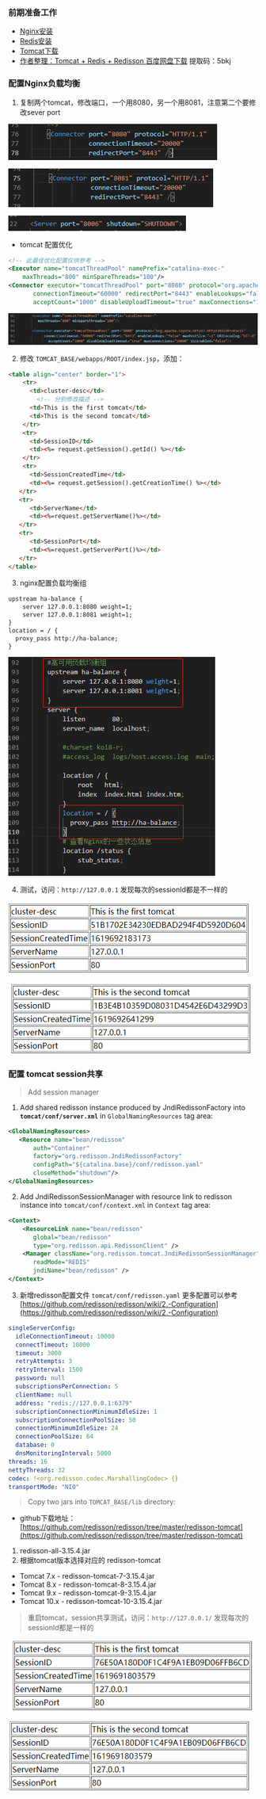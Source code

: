 ### 前期准备工作
- [Nginx安装](/Linux/Nginx安装/README.md)
- [Redis安装](/Redis/Redis安装/README.md)
- [Tomcat下载](https://tomcat.apache.org/download-90.cgi)
- [作者整理：Tomcat + Redis + Redisson 百度网盘下载](https://pan.baidu.com/s/12vDXvTqWVYn2AYIxTwxq8A) 提取码：5bkj

### 配置Nginx负载均衡
1. 复制两个tomcat，修改端口，一个用8080，另一个用8081，注意第二个要修改sever port

![8080](imgs/8080.png)

![8080](imgs/8081.png)

![8086](imgs/8086.png)
- tomcat 配置优化
```xml
<!-- 此最佳优化配置仅供参考 -->
<Executor name="tomcatThreadPool" namePrefix="catalina-exec-"
    maxThreads="800" minSpareThreads="100"/>
<Connector executor="tomcatThreadPool" port="8080" protocol="org.apache.coyote.http11.Http11Nio2Protocol" 
       connectionTimeout="60000" redirectPort="8443" enableLookups="false" maxPostSize="-1" URIEncoding="UTF-8" 
       acceptCount="1000" disableUploadTimeout="true" maxConnections="10000" SSLEnabled="false"/>
```

![tomcat配置优化](imgs/tomcat配置优化.png)

2. 修改 `TOMCAT_BASE/webapps/ROOT/index.jsp`，添加：
```html
<table align="center" border="1">
    <tr>
      <td>cluster-desc</td>
        <!-- 分别修改描述 -->
      <td>This is the first tomcat</td>
      <td>This is the second tomcat</td>
    </tr>
    <tr>
      <td>SessionID</td>
      <td><%= request.getSession().getId() %></td>
    </tr>
    <tr>
      <td>SessionCreatedTime</td>
      <td><%= request.getSession().getCreationTime() %></td>
   </tr>
   <tr>
      <td>ServerName</td>
      <td><%=request.getServerName()%></td>
   </tr>
   <tr>
      <td>SessionPort</td>
      <td><%=request.getServerPort()%></td>
   </tr>
</table>
```
3. nginx配置负载均衡组
```
upstream ha-balance {
    server 127.0.0.1:8080 weight=1;
    server 127.0.0.1:8081 weight=1;
}
location = / {
  proxy_pass http://ha-balance;
}
```

![ha-balance](imgs/ha-balance.png)

4. 测试，访问：`http://127.0.0.1` 发现每次的sessionId都是不一样的

![first-tomcat](imgs/first-tomcat.png)

![second-tomcat](imgs/second-tomcat.png)
   
### 配置 tomcat session共享
> Add session manager
1. Add shared redisson instance produced by JndiRedissonFactory into **`tomcat/conf/server.xml`** in `GlobalNamingResources` tag area:
```xml
<GlobalNamingResources>
   <Resource name="bean/redisson"
       auth="Container"
       factory="org.redisson.JndiRedissonFactory"
       configPath="${catalina.base}/conf/redisson.yaml"
       closeMethod="shutdown"/>
</GlobalNamingResources>
```
2. Add JndiRedissonSessionManager with resource link to redisson instance into `tomcat/conf/context.xml` in `Context` tag area:
```xml
<Context>
    <ResourceLink name="bean/redisson"
       global="bean/redisson"
       type="org.redisson.api.RedissonClient" />
    <Manager className="org.redisson.tomcat.JndiRedissonSessionManager"
       readMode="REDIS"
       jndiName="bean/redisson" />
</Context>
```
3. 新增redisson配置文件 `tomcat/conf/redisson.yaml` 更多配置可以参考 [https://github.com/redisson/redisson/wiki/2.-Configuration](https://github.com/redisson/redisson/wiki/2.-Configuration)
```yaml
singleServerConfig:
  idleConnectionTimeout: 10000
  connectTimeout: 10000
  timeout: 3000
  retryAttempts: 3
  retryInterval: 1500
  password: null
  subscriptionsPerConnection: 5
  clientName: null
  address: "redis://127.0.0.1:6379"
  subscriptionConnectionMinimumIdleSize: 1
  subscriptionConnectionPoolSize: 50
  connectionMinimumIdleSize: 24
  connectionPoolSize: 64
  database: 0
  dnsMonitoringInterval: 5000
threads: 16
nettyThreads: 32
codec: !<org.redisson.codec.MarshallingCodec> {}
transportMode: "NIO"
```
> Copy two jars into `TOMCAT_BASE/lib` directory:
- github下载地址：[https://github.com/redisson/redisson/tree/master/redisson-tomcat](https://github.com/redisson/redisson/tree/master/redisson-tomcat)
1. redisson-all-3.15.4.jar
2. 根据tomcat版本选择对应的 redisson-tomcat
- Tomcat 7.x - redisson-tomcat-7-3.15.4.jar
- Tomcat 8.x - redisson-tomcat-8-3.15.4.jar
- Tomcat 9.x - redisson-tomcat-9-3.15.4.jar
- Tomcat 10.x - redisson-tomcat-10-3.15.4.jar
>重启tomcat，session共享测试，访问：`http://127.0.0.1/` 发现每次的sessionId都是一样的

![first](imgs/first.png)

![second](imgs/second.png)
